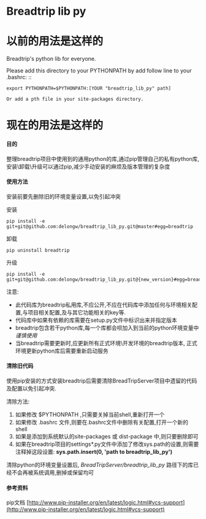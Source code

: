 
Breadtrip lib py
================

# 以前的用法是这样的
Breadtrip's python lib for everyone.

Please add this directory to your PYTHONPATH by add follow line to your .bashrc: ::

    export PYTHONPATH=$PYTHONPATH:[YOUR "breadtrip_lib_py" path]

    Or add a pth file in your site-packages directory.

# 现在的用法是这样的

#### 目的

整理breadtrip项目中使用到的通用python的库,通过pip管理自己的私有python库,安装\卸载\升级可以通过pip,减少手动安装的麻烦及版本管理的复杂度

#### 使用方法

安装前要先删除旧的环境变量设置,以免引起冲突

安装

    pip install -e git+git@github.com:delongw/breadtrip_lib_py.git@master#egg=breadtrip

卸载

    pip uninstall breadtrip

升级

    pip install -e git+git@github.com:delongw/breadtrip_lib_py.git@{new_version}#egg=breadtrip

注意:

- 此代码库为breadtrip私用库,不应公开,不应在代码库中添加任何与环境相关配置,与项目相关配置,及与其它功能相关的key等.
- 代码库中如果有依赖的库需要在setup.py文件中标识出来并指定版本
- breadtrip包含若干python库,每一个库都会呗加入到当前的python环境变量中 *谨慎使用*
- 当breadtrip需要更新时,应更新所有正式环境\开发环境的breadtrip版本, 正式环境更新python库后需要重新启动服务

#### 清除旧代码

使用pip安装的方式安装breadtrip后需要清除BreadTripServer项目中遗留的代码及配置以免引起冲突.

清除方法:

1. 如果修改 $PYTHONPATH ,只需要关掉当前shell,重新打开一个
2. 如果修改 .bashrc 文件,则要在.bashrc文件中删除有关配置,打开一个新的shell
3. 如果是添加到系统默认的site-packages 或 dist-package 中,则只要删除即可
4. 如果在breadtrip项目的settings*.py文件中添加了修改sys.path的设置,则需要注释掉这段设置: **sys.path.insert(0, 'path to breadtrip_lib_py')**

清除python的环境变量设置后, *BreadTripServer/breadtrip_lib_py* 路径下的库已经不会再被系统调用,删掉或保留均可

#### 参考资料
pip文档 [http://www.pip-installer.org/en/latest/logic.html#vcs-support](http://www.pip-installer.org/en/latest/logic.html#vcs-support)
